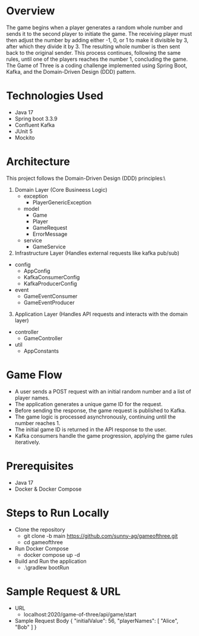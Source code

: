 ﻿# Overview
 The game begins when a player generates a random whole number and sends it to the second player to initiate the game. The receiving player must then adjust the number by adding either -1, 0, or 1 to make it divisible by 3, after which they divide it by 3. The resulting whole number is then sent back to the original sender. This process continues, following the same rules, until one of the players reaches the number 1, concluding the game. The Game of Three is a coding challenge implemented using Spring Boot, Kafka, and the Domain-Driven Design (DDD) pattern.
 
# Technologies Used
 - Java 17
 - Spring boot 3.3.9
 - Confluent Kafka
 - JUnit 5
 - Mockito

# Architecture
This project follows the Domain-Driven Design (DDD) principles:\
1) Domain Layer (Core Busineess Logic)
   * exception
     - PlayerGenericException
   * model
     - Game
     - Player
     - GameRequest
     - ErrorMessage
   * service
     - GameService
2) Infrastructure Layer (Handles external requests like kafka pub/sub)
  * config
    - AppConfig
    - KafkaConsumerConfig
    - KafkaProducerConfig
  * event
    - GameEventConsumer
    - GameEventProducer
3) Application Layer (Handles API requests and interacts with the domain layer)
  * controller
    - GameController
  * util
    - AppConstants
   
# Game Flow

- A user sends a POST request with an initial random number and a list of player names.
- The application generates a unique game ID for the request.
- Before sending the response, the game request is published to Kafka.
- The game logic is processed asynchronously, continuing until the number reaches 1.
- The initial game ID is returned in the API response to the user.
- Kafka consumers handle the game progression, applying the game rules iteratively.

# Prerequisites
 - Java 17
 - Docker & Docker Compose

# Steps to Run Locally
 - Clone the repository
    * git clone -b main https://github.com/sunny-ag/gameofthree.git 
    * cd gameofthree
 - Run Docker Compose
    * docker compose up -d
 - Build and Run the application
    * .\gradlew bootRun
  
# Sample Request & URL
 - URL
   * localhost:2020/game-of-three/api/game/start
 - Sample Request Body
   {
    "initialValue": 56,
    "playerNames": [
        "Alice",
        "Bob"
    ]
   } 
